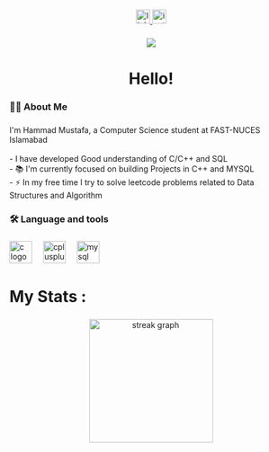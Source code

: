 
###

<div align="center">
  <a href="www.linkedin.com/in/hammadmustafax" target="_blank">
    <img src="https://img.shields.io/static/v1?message=LinkedIn&logo=linkedin&label=&color=0077B5&logoColor=white&labelColor=&style=for-the-badge" height="25" alt="linkedin logo"  />
  </a>
  <a href="https://www.instagram.com/hammadmustafa_/" target="_blank">
    <img src="https://img.shields.io/static/v1?message=Instagram&logo=instagram&label=&color=E4405F&logoColor=white&labelColor=&style=for-the-badge" height="25" alt="instagram logo"  />
  </a>
</div>

###

<div align="center">
  <img src="https://visitor-badge.laobi.icu/badge?page_id=hammadmustafax.hammadmustafax&"  />
</div>

###

<h1 align="center">Hello!</h1>

###

<h3 align="left">👩‍💻  About Me</h3>

###

<p align="left">I'm Hammad Mustafa, a Computer Science student at FAST-NUCES Islamabad<br><br>-  I have developed Good understanding of C/C++ and SQL<br>- 📚 I'm currently focused on building Projects in C++ and MYSQL<br>- ⚡ In my free time I try to solve leetcode problems related to Data Structures and Algorithm</p>

###

<h3 align="left">🛠 Language and tools</h3>

###

<div align="left">
  <img src="https://cdn.jsdelivr.net/gh/devicons/devicon/icons/c/c-original.svg" height="40" alt="c logo"  />
  <img width="12" />
  <img src="https://cdn.jsdelivr.net/gh/devicons/devicon/icons/cplusplus/cplusplus-original.svg" height="40" alt="cplusplus logo"  />
  <img width="12" />
  <img src="https://cdn.jsdelivr.net/gh/devicons/devicon/icons/mysql/mysql-original.svg" height="40" alt="mysql logo"  />
</div>

###

<h1 align="left">My Stats :</h1>

###

<div align="center">
  <img src="https://streak-stats.demolab.com?user=hammadmustafax&locale=en&mode=daily&theme=dark&hide_border=false&border_radius=5&order=3" height="220" alt="streak graph"  />
</div>

